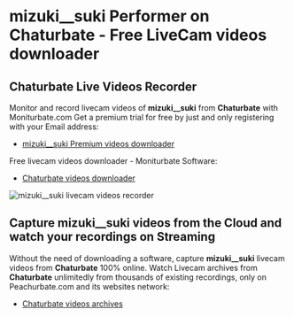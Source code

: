 # mizuki__suki Performer on Chaturbate - Free LiveCam videos downloader

## Chaturbate Live Videos Recorder

Monitor and record livecam videos of **mizuki__suki** from **Chaturbate** with Moniturbate.com
Get a premium trial for free by just and only registering with your Email address:
* [mizuki__suki Premium videos downloader](https://moniturbate.com/request-demo-licence-key.html)

Free livecam videos downloader - Moniturbate Software:
* [Chaturbate videos downloader](https://moniturbate.com/moniturbate-download-software.html)

![mizuki__suki livecam videos recorder](https://peachurnet.com/templates/moniturbate-software.png)


## Capture mizuki__suki videos from the Cloud and watch your recordings on Streaming

Without the need of downloading a software, capture **mizuki__suki** livecam videos from **Chaturbate** 100% online.
Watch Livecam archives from **Chaturbate** unlimitedly from thousands of existing recordings, only on Peachurbate.com and its websites network:
* [Chaturbate videos archives](https://peachurnet.com/)